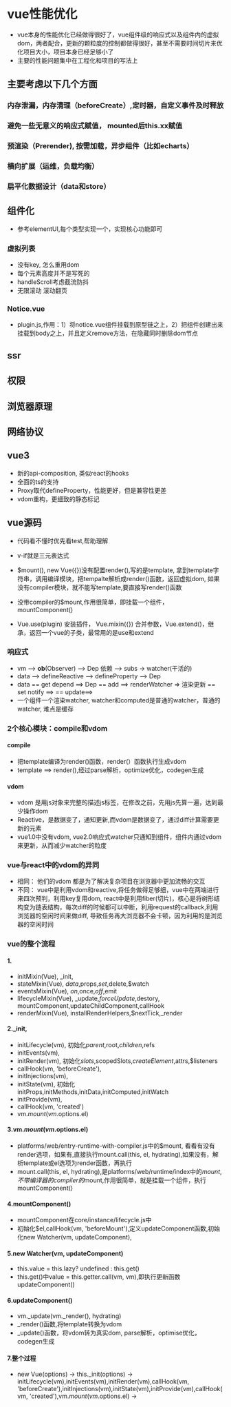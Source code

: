 # vue性能优化
- vue本身的性能优化已经做得很好了，vue组件级的响应式以及组件内的虚拟dom，两者配合，更新的颗粒度的控制都做得很好，甚至不需要时间切片来优化项目大小，项目本身已经足够小了
- 主要的性能问题集中在工程化和项目的写法上

## 主要考虑以下几个方面
### 内存泄漏，内存清理（beforeCreate）,定时器，自定义事件及时释放
### 避免一些无意义的响应式赋值， mounted后this.xx赋值
### 预渲染（Prerender), 按需加载，异步组件（比如echarts）
### 横向扩展（运维，负载均衡）
### 扁平化数据设计（data和store）

## 组件化
- 参考elementUI,每个类型实现一个，实现核心功能即可
### 虚拟列表
- 没有key, 怎么重用dom
- 每个元素高度并不是写死的
- handleScroll考虑截流防抖
- 无限滚动  滚动翻页
### Notice.vue
- plugin.js,作用：1）将notice.vue组件挂载到原型链之上，2）把组件创建出来挂载到body之上，并且定义remove方法，在隐藏同时删除dom节点

## ssr
## 权限
## 浏览器原理
## 网络协议
## vue3
- 新的api-composition, 类似react的hooks
- 全面的ts的支持
- Proxy取代defineProperty，性能更好，但是兼容性更差
- vdom重构，更细致的静态标记

## vue源码
- 代码看不懂时优先看test,帮助理解
- v-if就是三元表达式

- $mount(), new Vue({})没有配置render(),写的是template, 拿到template字符串，调用编译模块，把tempalte解析成render()函数，返回虚拟dom, 如果没有compiler模块，就不能写template,要直接写render()函数
- 没带compiler的$mount,作用很简单，即挂载一个组件， mountComponent()
- Vue.use(plugin) 安装插件， Vue.mixin({}) 合并参数，Vue.extend()，继承，返回一个vue的子类，最常用的是use和extend
 
### 响应式
- vm --> __ob__(Observer) --> Dep 依赖 --> subs -> watcher(干活的)
- data --> defineReactive --> defineProperty --> Dep
- data == get depend ==> Dep == add ==> renderWatcher => 渲染更新
       == set notify ==>     == update==>
- 一个组件一个渲染watcher, watcher和computed是普通的watcher，普通的watcher, 难点是缓存 

### 2个核心模块：compile和vdom
#### compile
- 把template编译为render()函数，render(）函数执行生成vdom
- template ==> render(),经过parse解析，optimize优化，codegen生成

#### vdom
- vdom 是用js对象来完整的描述js标签，在修改之前，先用js先算一遍，达到最少操作dom
- Reactive，是数据变了，通知更新,而vdom是数据变了，通过diff计算需要更新的元素
- vue1.0中没有vdom, vue2.0响应式watcher只通知到组件，组件内通过vdom来更新，从而减少watcher的粒度

### vue与react中的vdom的异同
- 相同： 他们的vdom 都是为了解决复杂项目在浏览器中更加流畅的交互
- 不同： vue中是利用vdom和reactive,将任务做得足够细，vue中在两端进行来四次预判，利用key复用dom, react中是利用fiber(切片)，核心是将树形结构变为链表结构，每次diff的时候都可以中断，利用request的callback,利用浏览器的空闲时间来做diff, 导致任务再大浏览器不会卡顿，因为利用的是浏览器的空闲时间

### vue的整个流程
#### 1.
- initMixin(Vue), _init,
- stateMixin(Vue), $data,$props,$set,$delete,$watch
- eventsMixin(Vue), $on,$once,$off,$emit
- lifecycleMixin(Vue), _update,$forceUpdate,$destory, mountComponent,updateChildComponent,callHook
- renderMixin(Vue), installRenderHelpers,$nextTick,_render
#### 2._init,
- initLifecycle(vm), 初始化$parent,$root,$children,$refs
- initEvents(vm), 
- initRender(vm), 初始化$slots,$scopedSlots,$createElement,$attrs,$listeners
- callHook(vm, 'beforeCreate'),
- initInjections(vm),
- initState(vm), 初始化initProps,initMethods,initData,initComputed,initWatch
- initProvide(vm),
- callHook(vm, 'created')
- vm.$mount(vm.$options.el)
#### 3.vm.$mount(vm.$options.el)
- platforms/web/entry-runtime-with-compiler.js中的$mount, 看看有没有render选项，如果有,直接执行mount.call(this, el, hydrating),如果没有，解析template或el选项为render函数，再执行
- mount.call(this, el, hydrating),是platforms/web/runtime/index中的$mount,不带编译器的compiler的$mount,作用很简单，就是挂载一个组件，执行mountComponent()
#### 4.mountComponent()
- mountComponent在core/instance/lifecycle.js中
- 初始化$el,callHook(vm, 'beforeMount'),定义updateComponent函数,初始化new Watcher(vm, updateComponent),
#### 5.new Watcher(vm, updateComponent)
- this.value = this.lazy? undefined : this.get()
- this.get()中value = this.getter.call(vm, vm),即执行更新函数
updateComponent()
#### 6.updateComponent()
- vm._update(vm._render(), hydrating)
- _render()函数,将template转换为vdom
- _update()函数，将vdom转为真实dom, parse解析，optimise优化，codegen生成
#### 7.整个过程
- new Vue(options) -> this._init(options) -> initLifecycle(vm),initEvents(vm),initRender(vm),callHook(vm, 'beforeCreate'),initInjections(vm),initState(vm),initProvide(vm),callHook(vm, 'created'),vm.$mount(vm.$options.el) -> 